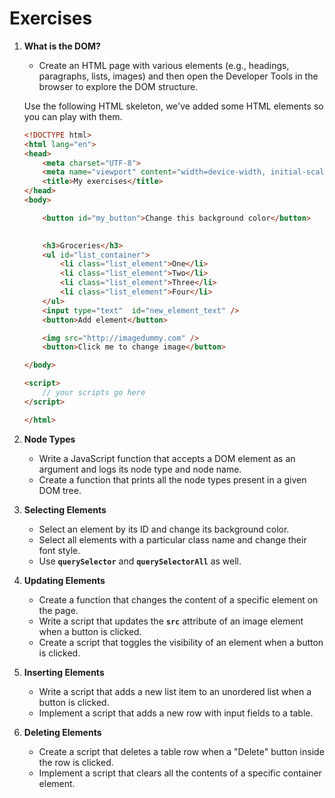 # Exercises

1. **What is the DOM?**
    - Create an HTML page with various elements (e.g., headings, paragraphs, lists, images) and then open the Developer Tools in the browser to explore the DOM structure.
    
    Use the following HTML skeleton, we've added some HTML elements so you can play with them.
    
    ```html
    <!DOCTYPE html>
    <html lang="en">
    <head>
        <meta charset="UTF-8">
        <meta name="viewport" content="width=device-width, initial-scale=1.0">
        <title>My exercises</title>
    </head>
    <body>
    
        <button id="my_button">Change this background color</button>
        
    
        <h3>Groceries</h3>
        <ul id="list_container">
            <li class="list_element">One</li>
            <li class="list_element">Two</li>
            <li class="list_element">Three</li>
            <li class="list_element">Four</li>
        </ul>
        <input type="text"  id="new_element_text" />
        <button>Add element</button>
    
        <img src="http://imagedummy.com" />
        <button>Click me to change image</button>
    
    </body>
    
    <script>
        // your scripts go here
    </script>
    
    </html>
    ```
    
2. **Node Types**
    - Write a JavaScript function that accepts a DOM element as an argument and logs its node type and node name.
    - Create a function that prints all the node types present in a given DOM tree.
3. **Selecting Elements**
    - Select an element by its ID and change its background color.
    - Select all elements with a particular class name and change their font style.
    - Use **`querySelector`** and **`querySelectorAll`** as well.
4. **Updating Elements**
    - Create a function that changes the content of a specific element on the page.
    - Write a script that updates the **`src`** attribute of an image element when a button is clicked.
    - Create a script that toggles the visibility of an element when a button is clicked.
5. **Inserting Elements**
    - Write a script that adds a new list item to an unordered list when a button is clicked.
    - Implement a script that adds a new row with input fields to a table.
6. **Deleting Elements**
    - Create a script that deletes a table row when a "Delete" button inside the row is clicked.
    - Implement a script that clears all the contents of a specific container element.